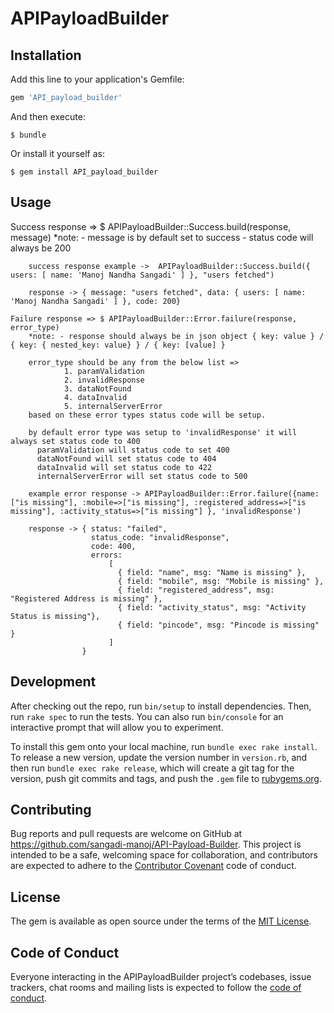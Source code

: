 # APIPayloadBuilder

## Installation

Add this line to your application's Gemfile:

```ruby
gem 'API_payload_builder'
```

And then execute:

    $ bundle

Or install it yourself as:

    $ gem install API_payload_builder

## Usage

Success response => $ APIPayloadBuilder::Success.build(response, message)
        *note: - message is by default set to success
               - status code will always be 200 

        success response example ->  APIPayloadBuilder::Success.build({ users: [ name: 'Manoj Nandha Sangadi' ] }, "users fetched")

        response -> { message: "users fetched", data: { users: [ name: 'Manoj Nandha Sangadi' ] }, code: 200}

    Failure response => $ APIPayloadBuilder::Error.failure(response, error_type)
        *note: - response should always be in json object { key: value } / { key: { nested_key: value} } / { key: [value] }

        error_type should be any from the below list => 
                1. paramValidation
                2. invalidResponse
                3. dataNotFound
                4. dataInvalid
                5. internalServerError 
        based on these error types status code will be setup.

        by default error type was setup to 'invalidResponse' it will always set status code to 400
          paramValidation will status code to set 400
          dataNotFound will set status code to 404
          dataInvalid will set status code to 422
          internalServerError will set status code to 500

        example error response -> APIPayloadBuilder::Error.failure({name: ["is missing"], :mobile=>["is missing"], :registered_address=>["is missing"], :activity_status=>["is missing"] }, 'invalidResponse')

        response -> { status: "failed",
                      status_code: "invalidResponse",
                      code: 400,
                      errors:
                          [
                            { field: "name", msg: "Name is missing" },
                            { field: "mobile", msg: "Mobile is missing" },
                            { field: "registered_address", msg: "Registered Address is missing" },
                            { field: "activity_status", msg: "Activity Status is missing"},
                            { field: "pincode", msg: "Pincode is missing" }
                          ]
                    }


## Development

After checking out the repo, run `bin/setup` to install dependencies. Then, run `rake spec` to run the tests. You can also run `bin/console` for an interactive prompt that will allow you to experiment.

To install this gem onto your local machine, run `bundle exec rake install`. To release a new version, update the version number in `version.rb`, and then run `bundle exec rake release`, which will create a git tag for the version, push git commits and tags, and push the `.gem` file to [rubygems.org](https://rubygems.org).

## Contributing

Bug reports and pull requests are welcome on GitHub at https://github.com/sangadi-manoj/API-Payload-Builder. This project is intended to be a safe, welcoming space for collaboration, and contributors are expected to adhere to the [Contributor Covenant](http://contributor-covenant.org) code of conduct.

## License

The gem is available as open source under the terms of the [MIT License](https://opensource.org/licenses/MIT).

## Code of Conduct

Everyone interacting in the APIPayloadBuilder project’s codebases, issue trackers, chat rooms and mailing lists is expected to follow the [code of conduct](https://github.com/sangadi-manoj/API-Payload-Builder/blob/master/CODE_OF_CONDUCT.md).
